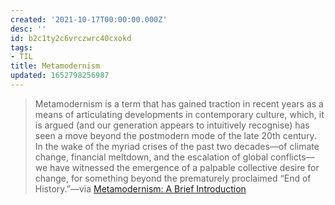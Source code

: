 ```yaml
---
created: '2021-10-17T00:00:00.000Z'
desc: ''
id: b2c1ty2c6vrczwrc40cxokd
tags:
- TIL
title: Metamodernism
updated: 1652798256987
---
```

   
> Metamodernism is a term that has gained traction in recent years as a means of articulating developments in contemporary culture, which, it is argued (and our generation appears to intuitively recognise) has seen a move beyond the postmodern mode of the late 20th century. In the wake of the myriad crises of the past two decades—of climate change, financial meltdown, and the escalation of global conflicts—we have witnessed the emergence of a palpable collective desire for change, for something beyond the prematurely proclaimed “End of History.”—via [Metamodernism: A Brief Introduction](#%20Notes%20on%20Metamodernism%7Chttp%3A%2F%2Fwww.metamodernism.com%2F2015%2F01%2F12%2Fmetamodernism-a-brief-introduction%2F)